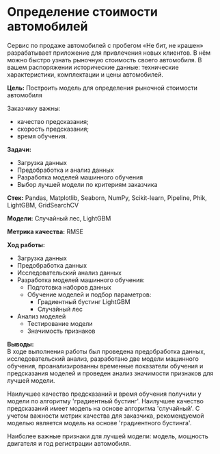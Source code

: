 # Определение стоимости автомобилей
 
Сервис по продаже автомобилей с пробегом «Не бит, не крашен» разрабатывает приложение для привлечения новых клиентов. В нём можно быстро узнать рыночную стоимость своего автомобиля. В вашем распоряжении исторические данные: технические характеристики, комплектации и цены автомобилей. 

**Цель:** Построить модель для определения рыночной стоимости автомобиля

Заказчику важны:

- качество предсказания;
- скорость предсказания;
- время обучения.
  
**Задачи:**  
- Загрузка данных
- Предобработка и анализ данных
- Разработка моделей машинного обучения
- Выбор лучшей модели по критериям заказчика
    
**Стек:**  Pandas, Matplotlib, Seaborn, NumPy, Scikit-learn, Pipeline, Phik, LightGBM, GridSearchCV

**Модели:** Cлучайный лес, LightGBM

**Метрика качества:** RMSE

**Ход работы:**  
- Загрузка данных
- Предобработка данных
- Исследовательский анализ данных   
- Разработка моделей машинного обучения:
    - Подготовка наборов данных
    - Обучение моделей и подбор параметров:
        - Градиентный бустинг LightGBM
        - Случайный лес
- Анализ моделей
    -  Тестирование модели
    -  Значимость признаков
       
**Выводы:**  
В ходе выполнения работы был проведена предобработка данных, исследовательский анализ, разработано две модели машинного обучения, проанализированны временные показатели обучения и предсказания моделей и проведен анализ значимости признаков для лучшей модели.

Наилучшее качество предсказаний и время обучения получили у модели по алгоритму 'градиентный бустинг'. Наилучшее качество предсказаний имеет модель на основе алгоритма 'случайный'. С учетом важности метрик качества для заказчика, рекомендуемой моделью является модель на основе 'градиентного бустинга'.  

Наиболее важные признаки для лучшей модели: модель, мощность двигателя и год регистрации автомобиля.
